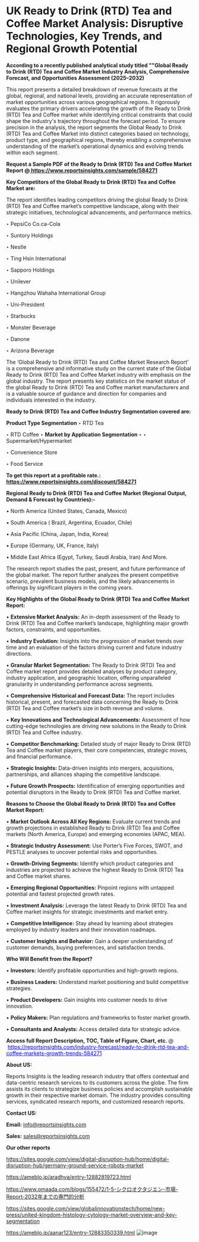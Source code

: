 # UK Ready to Drink (RTD) Tea and Coffee Market Analysis: Disruptive Technologies, Key Trends, and Regional Growth Potential

<strong>According to a recently published analytical study titled ""Global Ready to Drink (RTD) Tea and Coffee Market Industry Analysis, Comprehensive Forecast, and Opportunities Assessment (2025–2032)</strong>

This report presents a detailed breakdown of revenue forecasts at the global, regional, and national levels, providing an accurate representation of market opportunities across various geographical regions. It rigorously evaluates the primary drivers accelerating the growth of the Ready to Drink (RTD) Tea and Coffee market while identifying critical constraints that could shape the industry's trajectory throughout the forecast period. To ensure precision in the analysis, the report segments the Global Ready to Drink (RTD) Tea and Coffee Market into distinct categories based on technology, product type, and geographical regions, thereby enabling a comprehensive understanding of the market’s operational dynamics and evolving trends within each segment.

<strong>Request a Sample PDF of the Ready to Drink (RTD) Tea and Coffee Market Report </strong><strong>@<a href=https://www.reportsinsights.com/sample/584271 style=color:#0000ff;> https://www.reportsinsights.com/sample/584271</a></strong></font>

<strong>Key Competitors of the Global Ready to Drink (RTD) Tea and Coffee Market are:</strong>

The report identifies leading competitors driving the global Ready to Drink (RTD) Tea and Coffee market’s competitive landscape, along with their strategic initiatives, technological advancements, and performance metrics.

‣ PepsiCo
 Co.ca-Cola

‣ Suntory Holdings

‣ Nestle

‣ Ting Hsin International

‣ Sapporo Holdings

‣ Unilever

‣ Hangzhou Wahaha International Group

‣ Uni-President

‣ Starbucks

‣ Monster Beverage

‣ Danone

‣ Arizona Beverage

The ‘Global Ready to Drink (RTD) Tea and Coffee Market Research Report’ is a comprehensive and informative study on the current state of the Global Ready to Drink (RTD) Tea and Coffee Market industry with emphasis on the global industry. The report presents key statistics on the market status of the global Ready to Drink (RTD) Tea and Coffee market manufacturers and is a valuable source of guidance and direction for companies and individuals interested in the industry.

<strong>Ready to Drink (RTD) Tea and Coffee Industry Segmentation covered are:</strong>

<strong>Product Type Segmentation</strong>
‣
RTD Tea

‣ RTD Coffee
‣ 
<strong>Market by Application Segmentation</strong>
‣
‣  Supermarket/Hypermarket

‣ Convenience Store

‣ Food Service

<strong>To get this report at a profitable rate.: <a href=https://www.reportsinsights.com/discount/584271 style=color:#0000ff;>https://www.reportsinsights.com/discount/584271</a></strong></font>

<strong>Regional Ready to Drink (RTD) Tea and Coffee Market (Regional Output, Demand &amp; Forecast by Countries):-</strong>

• North America (United States, Canada, Mexico)

• South America ( Brazil, Argentina, Ecuador, Chile)

• Asia Pacific (China, Japan, India, Korea)

• Europe (Germany, UK, France, Italy)

• Middle East Africa (Egypt, Turkey, Saudi Arabia, Iran) And More.

The research report studies the past, present, and future performance of the global market. The report further analyzes the present competitive scenario, prevalent business models, and the likely advancements in offerings by significant players in the coming years.

<strong>Key Highlights of the Global Ready to Drink (RTD) Tea and Coffee Market Report:</strong>

• <strong>Extensive Market Analysis:</strong> An in-depth assessment of the Ready to Drink (RTD) Tea and Coffee market’s landscape, highlighting major growth factors, constraints, and opportunities.

• <strong>Industry Evolution:</strong> Insights into the progression of market trends over time and an evaluation of the factors driving current and future industry directions.

• <strong>Granular Market Segmentation:</strong> The Ready to Drink (RTD) Tea and Coffee market report provides detailed analyses by product category, industry application, and geographic location, offering unparalleled granularity in understanding performance across segments.

• <strong>Comprehensive Historical and Forecast Data:</strong> The report includes historical, present, and forecasted data concerning the Ready to Drink (RTD) Tea and Coffee market’s size in both revenue and volume.

• <strong>Key Innovations and Technological Advancements:</strong> Assessment of how cutting-edge technologies are driving new solutions in the Ready to Drink (RTD) Tea and Coffee industry.

• <strong>Competitor Benchmarking:</strong> Detailed study of major Ready to Drink (RTD) Tea and Coffee market players, their core competencies, strategic moves, and financial performance.

• <strong>Strategic Insights:</strong> Data-driven insights into mergers, acquisitions, partnerships, and alliances shaping the competitive landscape.

• <strong>Future Growth Prospects:</strong> Identification of emerging opportunities and potential disruptors in the Ready to Drink (RTD) Tea and Coffee market.

<strong>Reasons to Choose the Global Ready to Drink (RTD) Tea and Coffee Market Report:</strong>

• <strong>Market Outlook Across All Key Regions:</strong> Evaluate current trends and growth projections in established Ready to Drink (RTD) Tea and Coffee markets (North America, Europe) and emerging economies (APAC, MEA).

• <strong>Strategic Industry Assessment:</strong> Use Porter’s Five Forces, SWOT, and PESTLE analyses to uncover potential risks and opportunities.

• <strong>Growth-Driving Segments:</strong> Identify which product categories and industries are projected to achieve the highest Ready to Drink (RTD) Tea and Coffee market shares.

• <strong>Emerging Regional Opportunities:</strong> Pinpoint regions with untapped potential and fastest projected growth rates.

• <strong>Investment Analysis:</strong> Leverage the latest Ready to Drink (RTD) Tea and Coffee market insights for strategic investments and market entry.

• <strong>Competitive Intelligence:</strong> Stay ahead by learning about strategies employed by industry leaders and their innovation roadmaps.

• <strong>Customer Insights and Behavior:</strong> Gain a deeper understanding of customer demands, buying preferences, and satisfaction trends.

<strong>Who Will Benefit from the Report?</strong>

• <strong>Investors:</strong> Identify profitable opportunities and high-growth regions.

• <strong>Business Leaders:</strong> Understand market positioning and build competitive strategies.

• <strong>Product Developers:</strong> Gain insights into customer needs to drive innovation.

• <strong>Policy Makers:</strong> Plan regulations and frameworks to foster market growth.

• <strong>Consultants and Analysts:</strong> Access detailed data for strategic advice.
</ul>
<strong>Access full Report Description, TOC, Table of Figure, Chart, etc. </strong>@  <a href=https://reportsinsights.com/industry-forecast/ready-to-drink-rtd-tea-and-coffee-markets-growth-trends-584271 style=color:#0000ff;>https://reportsinsights.com/industry-forecast/ready-to-drink-rtd-tea-and-coffee-markets-growth-trends-584271</a></font>

<strong><strong>About US</strong>:</strong>

Reports Insights is the leading research industry that offers contextual and data-centric research services to its customers across the globe. The firm assists its clients to strategize business policies and accomplish sustainable growth in their respective market domain. The industry provides consulting services, syndicated research reports, and customized research reports.

<strong>Contact US:</strong>

<p class=""""><b>Email:</b> <a href=mailto:info@reportsinsights.com>info@reportsinsights.com</a></p>
<p class=""""><b>Sales:</b> <a href=mailto:sales@reportsinsights.com>sales@reportsinsights.com</a></p>

<strong>Our other reports</strong>

<a href=https://sites.google.com/view/digital-disruption-hub/home/digital-disruption-hub/germany-ground-service-robots-market>https://sites.google.com/view/digital-disruption-hub/home/digital-disruption-hub/germany-ground-service-robots-market</a>

<a href=https://ameblo.jp/aradhya/entry-12882819723.html>https://ameblo.jp/aradhya/entry-12882819723.html</a>

<a href=https://www.omaada.com/blogs/155472/1-5-シクロオクタジエン-市場-Report-2032年までの専門的分析>https://www.omaada.com/blogs/155472/1-5-シクロオクタジエン-市場-Report-2032年までの専門的分析</a>

<a href=https://sites.google.com/view/globalinnovationstech/home/new-press/united-kingdom-histology-cytology-market-overview-and-key-segmentation>https://sites.google.com/view/globalinnovationstech/home/new-press/united-kingdom-histology-cytology-market-overview-and-key-segmentation</a>

<a href=https://ameblo.jp/aanar123/entry-12883350339.html>https://ameblo.jp/aanar123/entry-12883350339.html</a>
![image](https://github.com/user-attachments/assets/11e7584e-a294-4840-a29f-61a7a641b5de)
